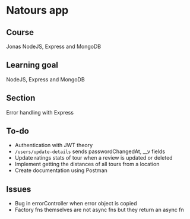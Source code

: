 # Natours app

## Course

Jonas NodeJS, Express and MongoDB

## Learning goal

NodeJS, Express and MongoDB

## Section

Error handling with Express

## To-do

-   Authentication with JWT theory
-   `/users/update-details` sends passwordChangedAt, \_\_v fields
-   Update ratings stats of tour when a review is updated or deleted
-   Implement getting the distances of all tours from a location
-   Create documentation using Postman

## Issues

-   Bug in errorController when error object is copied
-   Factory fns themselves are not async fns but they return an async fn
